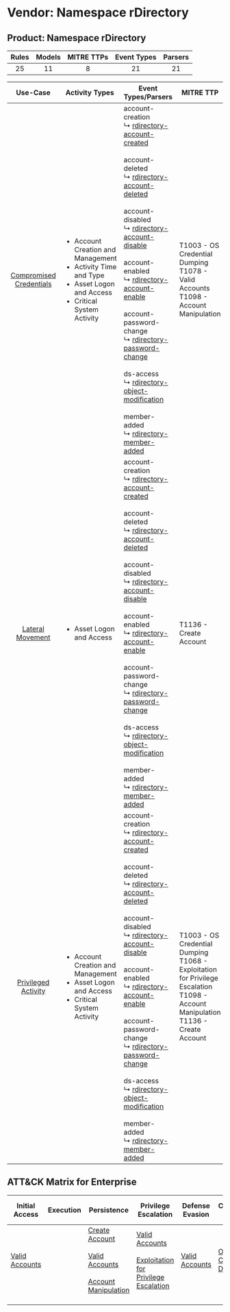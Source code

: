 Vendor: Namespace rDirectory
============================
Product: Namespace rDirectory
-----------------------------
| Rules | Models | MITRE TTPs | Event Types | Parsers |
|:-----:|:------:|:----------:|:-----------:|:-------:|
|  25   |   11   |     8      |     21      |   21    |

|                                 Use-Case                                  | Activity Types                                                                                                                                    | Event Types/Parsers                                                                                                                                                                                                                                                                                                                                                                                                                                                                                                                                                                                                                                                                                                                                                                                                                | MITRE TTP                                                                                                                                    | Content                                              |
|:-------------------------------------------------------------------------:| ------------------------------------------------------------------------------------------------------------------------------------------------- | ---------------------------------------------------------------------------------------------------------------------------------------------------------------------------------------------------------------------------------------------------------------------------------------------------------------------------------------------------------------------------------------------------------------------------------------------------------------------------------------------------------------------------------------------------------------------------------------------------------------------------------------------------------------------------------------------------------------------------------------------------------------------------------------------------------------------------------- | -------------------------------------------------------------------------------------------------------------------------------------------- | ---------------------------------------------------- |
| [Compromised Credentials](../UseCases/usecase_compromised_credentials.md) | <ul><li>Account Creation and Management</li><li>Activity Time  and Type</li><li>Asset Logon and Access</li><li>Critical System Activity</li></ul> |  account-creation<br> ↳ [rdirectory-account-created](../Parsers/parserContent_rdirectory-account-created.md)<br><br> account-deleted<br> ↳ [rdirectory-account-deleted](../Parsers/parserContent_rdirectory-account-deleted.md)<br><br> account-disabled<br> ↳ [rdirectory-account-disable](../Parsers/parserContent_rdirectory-account-disable.md)<br><br> account-enabled<br> ↳ [rdirectory-account-enable](../Parsers/parserContent_rdirectory-account-enable.md)<br><br> account-password-change<br> ↳ [rdirectory-password-change](../Parsers/parserContent_rdirectory-password-change.md)<br><br> ds-access<br> ↳ [rdirectory-object-modification](../Parsers/parserContent_rdirectory-object-modification.md)<br><br> member-added<br> ↳ [rdirectory-member-added](../Parsers/parserContent_rdirectory-member-added.md)<br> | T1003 - OS Credential Dumping<br>T1078 - Valid Accounts<br>T1098 - Account Manipulation<br>                                                  | <ul><li>8 Rules</li></ul><ul><li>3 Models</li></ul>  |
|        [Lateral Movement](../UseCases/usecase_lateral_movement.md)        | <ul><li>Asset Logon and Access</li></ul>                                                                                                          |  account-creation<br> ↳ [rdirectory-account-created](../Parsers/parserContent_rdirectory-account-created.md)<br><br> account-deleted<br> ↳ [rdirectory-account-deleted](../Parsers/parserContent_rdirectory-account-deleted.md)<br><br> account-disabled<br> ↳ [rdirectory-account-disable](../Parsers/parserContent_rdirectory-account-disable.md)<br><br> account-enabled<br> ↳ [rdirectory-account-enable](../Parsers/parserContent_rdirectory-account-enable.md)<br><br> account-password-change<br> ↳ [rdirectory-password-change](../Parsers/parserContent_rdirectory-password-change.md)<br><br> ds-access<br> ↳ [rdirectory-object-modification](../Parsers/parserContent_rdirectory-object-modification.md)<br><br> member-added<br> ↳ [rdirectory-member-added](../Parsers/parserContent_rdirectory-member-added.md)<br> | T1136 - Create Account<br>                                                                                                                   | <ul><li>2 Rules</li></ul>                            |
|     [Privileged Activity](../UseCases/usecase_privileged_activity.md)     | <ul><li>Account Creation and Management</li><li>Asset Logon and Access</li><li>Critical System Activity</li></ul>                                 |  account-creation<br> ↳ [rdirectory-account-created](../Parsers/parserContent_rdirectory-account-created.md)<br><br> account-deleted<br> ↳ [rdirectory-account-deleted](../Parsers/parserContent_rdirectory-account-deleted.md)<br><br> account-disabled<br> ↳ [rdirectory-account-disable](../Parsers/parserContent_rdirectory-account-disable.md)<br><br> account-enabled<br> ↳ [rdirectory-account-enable](../Parsers/parserContent_rdirectory-account-enable.md)<br><br> account-password-change<br> ↳ [rdirectory-password-change](../Parsers/parserContent_rdirectory-password-change.md)<br><br> ds-access<br> ↳ [rdirectory-object-modification](../Parsers/parserContent_rdirectory-object-modification.md)<br><br> member-added<br> ↳ [rdirectory-member-added](../Parsers/parserContent_rdirectory-member-added.md)<br> | T1003 - OS Credential Dumping<br>T1068 - Exploitation for Privilege Escalation<br>T1098 - Account Manipulation<br>T1136 - Create Account<br> | <ul><li>15 Rules</li></ul><ul><li>8 Models</li></ul> |

ATT&CK Matrix for Enterprise
----------------------------
| Initial Access                                                      | Execution | Persistence                                                                                                                                                                                                     | Privilege Escalation                                                                                                                                          | Defense Evasion                                                     | Credential Access                                                          | Discovery | Lateral Movement | Collection | Command and Control | Exfiltration | Impact |
| ------------------------------------------------------------------- | --------- | --------------------------------------------------------------------------------------------------------------------------------------------------------------------------------------------------------------- | ------------------------------------------------------------------------------------------------------------------------------------------------------------- | ------------------------------------------------------------------- | -------------------------------------------------------------------------- | --------- | ---------------- | ---------- | ------------------- | ------------ | ------ |
| [Valid Accounts](https://attack.mitre.org/techniques/T1078)<br><br> |           | [Create Account](https://attack.mitre.org/techniques/T1136)<br><br>[Valid Accounts](https://attack.mitre.org/techniques/T1078)<br><br>[Account Manipulation](https://attack.mitre.org/techniques/T1098)<br><br> | [Valid Accounts](https://attack.mitre.org/techniques/T1078)<br><br>[Exploitation for Privilege Escalation](https://attack.mitre.org/techniques/T1068)<br><br> | [Valid Accounts](https://attack.mitre.org/techniques/T1078)<br><br> | [OS Credential Dumping](https://attack.mitre.org/techniques/T1003)<br><br> |           |                  |            |                     |              |        |